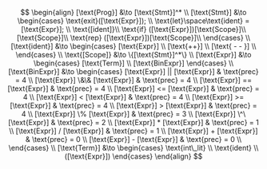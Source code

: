 $$
\begin{align}
    [\text{Prog}] &\to [\text{Stmt}]^* \\
    [\text{Stmt}] &\to
    \begin{cases}
        \text{exit}([\text{Expr}]); \\
        \text{let}\space\text{ident} = [\text{Expr}]; \\
        \text{[ident]}\\
        \text{if} ([\text{Expr}])[\text{Scope}]\\
        [\text{Scope}]\\
        \text{rep} ([\text{Expr}])[\text{Scope}]\\
    \end{cases} \\
    [\text{ident}] &\to
    \begin{cases}
        [\text{Expr}] \\
        [\text{++}] \\
        [\text{ - - }] \\
    \end{cases} \\
    \text{[Scope]} &\to \{[\text{Stmt}]^*\} \\
    [\text{Expr}] &\to
    \begin{cases}
        [\text{Term}] \\
        [\text{BinExpr}]
    \end{cases} \\
    [\text{BinExpr}] &\to
    \begin{cases}
        [\text{Expr}] || [\text{Expr}] & \text{prec} = 4 \\
        [\text{Expr}] \&\& [\text{Expr}] & \text{prec} = 4 \\
        [\text{Expr}] == [\text{Expr}] & \text{prec} = 4 \\
        [\text{Expr}] <= [\text{Expr}] & \text{prec} = 4 \\
        [\text{Expr}] < [\text{Expr}] & \text{prec} = 4 \\
        [\text{Expr}] >= [\text{Expr}] & \text{prec} = 4 \\
        [\text{Expr}] > [\text{Expr}] & \text{prec} = 4 \\
        [\text{Expr}] \% [\text{Expr}] & \text{prec} = 3 \\
        [\text{Expr}] \^\ [\text{Expr}] & \text{prec} = 2 \\
        [\text{Expr}] * [\text{Expr}] & \text{prec} = 1 \\
        [\text{Expr}] / [\text{Expr}] & \text{prec} = 1 \\
        [\text{Expr}] + [\text{Expr}] & \text{prec} = 0 \\
        [\text{Expr}] - [\text{Expr}] & \text{prec} = 0 \\
    \end{cases} \\ 
    [\text{Term}] &\to
    \begin{cases}
        \text{int\_lit} \\
        \text{ident} \\
        ([\text{Expr}])
    \end{cases}
\end{align}
$$
